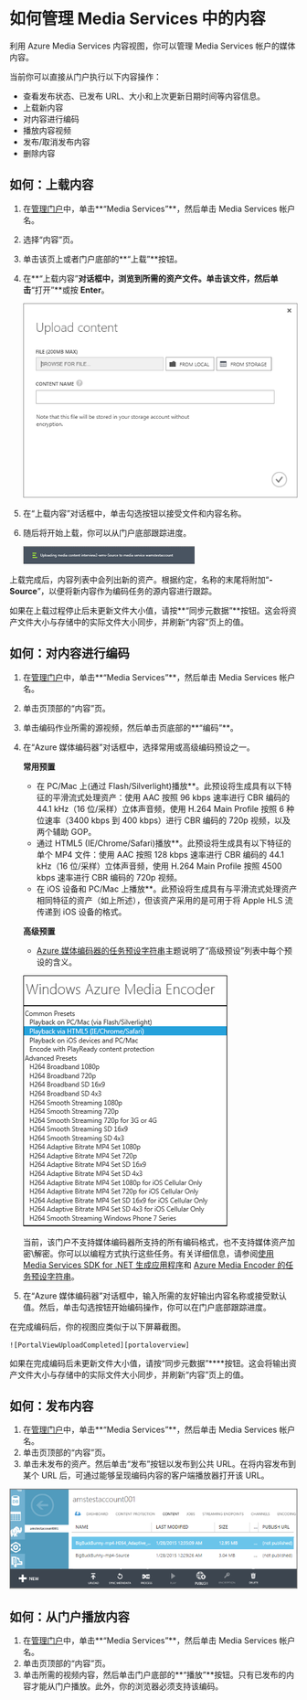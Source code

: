 <properties linkid="manage-services-mediaservices-manage-media-services-content" urlDisplayName="How to manage media content" pageTitle="How to manage media content - Azure Media Services" metaKeywords="" description="Learn how to manage your media content in Azure Media Services." metaCanonical="" services="media-services" documentationCenter="" title="How to Manage Content in Media Services" authors="migree" solutions="" manager="" editor="" />
<tags ms.service="media-services"
    ms.date="02/24/2015"
    wacn.date=""
    />

如何管理 Media Services 中的内容
================================

利用 Azure Media Services 内容视图，你可以管理 Media Services 帐户的媒体内容。

当前你可以直接从门户执行以下内容操作：

-   查看发布状态、已发布 URL、大小和上次更新日期时间等内容信息。
-   上载新内容
-   对内容进行编码
-   播放内容视频
-   发布/取消发布内容
-   删除内容

如何：上载内容
--------------

1.  在[管理门户](http://go.microsoft.com/fwlink/?LinkID=256666&clcid=0x409)中，单击**“Media Services”**，然后单击 Media Services 帐户名。
2.  选择“内容”页。
3.  单击该页上或者门户底部的**“上载”**按钮。
4.  在**“上载内容”**对话框中，浏览到所需的资产文件。单击该文件，然后单击**“打开”**或按 **Enter**。

    ![UploadContentDialog](./media/media-services-manage-content/UploadContent.png)

5.  在“上载内容”对话框中，单击勾选按钮以接受文件和内容名称。
6.  随后将开始上载，你可以从门户底部跟踪进度。

    ![JobStatus](./media/media-services-manage-content/Status.png)

上载完成后，内容列表中会列出新的资产。根据约定，名称的末尾将附加“**-Source**”，以便将新内容作为编码任务的源内容进行跟踪。

如果在上载过程停止后未更新文件大小值，请按**“同步元数据”**按钮。这会将资产文件大小与存储中的实际文件大小同步，并刷新“内容”页上的值。

如何：对内容进行编码
--------------------

1.  在[管理门户](http://go.microsoft.com/fwlink/?LinkID=256666&clcid=0x409)中，单击**“Media Services”**，然后单击 Media Services 帐户名。
2.  单击页顶部的“内容”页。
3.  单击编码作业所需的源视频，然后单击页底部的**“编码”**。
4.  在“Azure 媒体编码器”对话框中，选择常用或高级编码预设之一。

    **常用预置**

    -   在 PC/Mac 上(通过 Flash/Silverlight)播放\*\*。此预设将生成具有以下特征的平滑流式处理资产：使用 AAC 按照 96 kbps 速率进行 CBR 编码的 44.1 kHz（16 位/采样）立体声音频，使用 H.264 Main Profile 按照 6 种位速率（3400 kbps 到 400 kbps）进行 CBR 编码的 720p 视频，以及两个辅助 GOP。
    -   通过 HTML5 (IE/Chrome/Safari)播放\*\*。此预设将生成具有以下特征的单个 MP4 文件：使用 AAC 按照 128 kbps 速率进行 CBR 编码的 44.1 kHz（16 位/采样）立体声音频，使用 H.264 Main Profile 按照 4500 kbps 速率进行 CBR 编码的 720p 视频。
    -   在 iOS 设备和 PC/Mac 上播放\*\*。此预设将生成具有与平滑流式处理资产相同特征的资产（如上所述），但该资产采用的是可用于将 Apple HLS 流传递到 iOS 设备的格式。

    **高级预置**

    -   [Azure 媒体编码器的任务预设字符串](http://go.microsoft.com/fwlink/?LinkId=270865)主题说明了“高级预设”列表中每个预设的含义。

    ![EncoderDialog](./media/media-services-manage-content/EncoderDialog2.png)

    当前，该门户不支持媒体编码器所支持的所有编码格式，也不支持媒体资产加密\\解密。你可以以编程方式执行这些任务。有关详细信息，请参阅[使用 Media Services SDK for .NET 生成应用程序](http://go.microsoft.com/fwlink/?LinkId=270866)和 [Azure Media Encoder 的任务预设字符串](http://go.microsoft.com/fwlink/?LinkId=270865)。

5.  在“Azure 媒体编码器”对话框中，输入所需的友好输出内容名称或接受默认值。然后，单击勾选按钮开始编码操作，你可以在门户底部跟踪进度。

在完成编码后，你的视图应类似于以下屏幕截图。

	![PortalViewUploadCompleted][portaloverview]

如果在完成编码后未更新文件大小值，请按“同步元数据”****按钮。这会将输出资产文件大小与存储中的实际文件大小同步，并刷新“内容”页上的值。

如何：发布内容
--------------

1.  在[管理门户](http://go.microsoft.com/fwlink/?LinkID=256666&clcid=0x409)中，单击**“Media Services”**，然后单击 Media Services 帐户名。
2.  单击页顶部的“内容”页。
3.  单击未发布的资产。然后单击“发布”按钮以发布到公共 URL。在将内容发布到某个 URL 后，可通过能够呈现编码内容的客户端播放器打开该 URL。

![PublishedContent](./media/media-services-manage-content/media-services-upload-content-published.png)

如何：从门户播放内容
--------------------

1.  在[管理门户](http://go.microsoft.com/fwlink/?LinkID=256666&clcid=0x409)中，单击**“Media Services”**，然后单击 Media Services 帐户名。
2.  单击页顶部的“内容”页。
3.  单击所需的视频内容，然后单击门户底部的**“播放”**按钮。只有已发布的内容才能从门户播放。此外，你的浏览器必须支持该编码。

